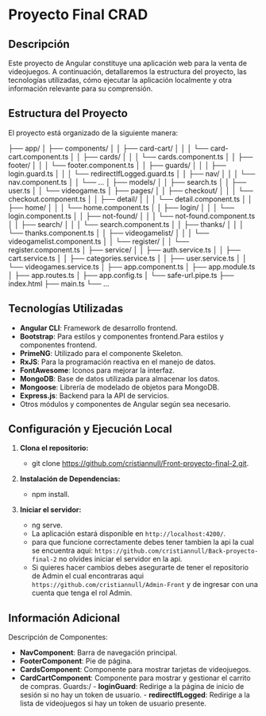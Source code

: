 # Proyecto Final CRAD

## Descripción
Este proyecto de Angular constituye una aplicación web para la venta de videojuegos. A continuación, detallaremos la estructura del proyecto, las tecnologías utilizadas, cómo ejecutar la aplicación localmente y otra información relevante para su comprensión.

## Estructura del Proyecto
El proyecto está organizado de la siguiente manera:

├── app/
│   ├── components/
│   │   ├── card-cart/
│   │   │   └── card-cart.component.ts
│   │   ├── cards/
│   │   │   └── cards.component.ts
│   │   ├── footer/
│   │   │   └── footer.component.ts
│   │   ├── guards/
│   │   │   ├── login.guard.ts
│   │   │   └── redirectIfLogged.guard.ts
│   │   ├── nav/
│   │   │   └── nav.component.ts
│   │   └── ...
│   ├── models/
│   │   ├── search.ts
│   │   ├── user.ts
│   │   └── videogame.ts
│   ├── pages/
│   │   ├── checkout/
│   │   │   └── checkout.component.ts
│   │   ├── detail/
│   │   │   └── detail.component.ts
│   │   ├── home/
│   │   │   └── home.component.ts
│   │   ├── login/
│   │   │   └── login.component.ts
│   │   ├── not-found/
│   │   │   └── not-found.component.ts
│   │   ├── search/
│   │   │   └── search.component.ts
│   │   ├── thanks/
│   │   │   └── thanks.component.ts
│   │   ├── videogamelist/
│   │   │   └── videogamelist.component.ts
│   │   └── register/
│   │        └── register.component.ts
│   ├── service/
│   │   ├── auth.service.ts
│   │   ├── cart.service.ts
│   │   ├── categories.service.ts
│   │   ├── user.service.ts
│   │   └── videogames.service.ts
│   ├── app.component.ts
│   ├── app.module.ts
│   ├── app.routes.ts
│   ├── app.config.ts
│   └── safe-url.pipe.ts
├── index.html
├── main.ts
└── ...

## Tecnologías Utilizadas
- **Angular CLI**: Framework de desarrollo frontend.
- **Bootstrap**: Para estilos y componentes frontend.Para estilos y componentes frontend.
- **PrimeNG**: Utilizado para el componente Skeleton.
- **RxJS**: Para la programación reactiva en el manejo de datos.
- **FontAwesome**: Iconos para mejorar la interfaz.
- **MongoDB**: Base de datos utilizada para almacenar los datos.
- **Mongoose**: Librería de modelado de objetos para MongoDB.
- **Express.js**: Backend para la API de servicios.
- Otros módulos y componentes de Angular según sea necesario.

## Configuración y Ejecución Local
1. **Clona el repositorio:**
    - git clone https://github.com/cristiannull/Front-proyecto-final-2.git.

2. **Instalación de Dependencias:**
   - npm install.

3. **Iniciar el servidor:**
   - ng serve.   
   - La aplicación estará disponible en `http://localhost:4200/`.   
   - para que funcione correctamente debes tener tambien la api la cual se encuentra aqui: `https://github.com/cristiannull/Back-proyecto-final-2` no olvides iniciar el servidor en la api.  
   - Si quieres hacer cambios debes asegurarte de tener el repositorio de Admin el cual encontraras aqui  `https://github.com/cristiannull/Admin-Front` y de ingresar con una cuenta que tenga el rol Admin.  
   
 ## Información Adicional
   Descripción de Componentes:
   - **NavComponent**: Barra de navegación principal.   
   - **FooterComponent**: Pie de página. 
   - **CardsComponent**: Componente para mostrar tarjetas de videojuegos.
   - **CardCartComponent**: Componente para mostrar y gestionar el carrito de compras.
   Guards:/
    - **loginGuard**:  Redirige a la página de inicio de sesión si no hay un token de usuario.
    - **redirectIfLogged**: Redirige a la lista de videojuegos si hay un token de usuario presente.